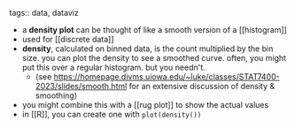 tags:: data, dataviz

- a **density plot** can be thought of like a smooth version of a [[histogram]]
- used for [[discrete data]]
- **density**, calculated on binned data, is the count multiplied by the bin size. you can plot the density to see a smoothed curve. often, you might put this over a regular histogram. but you needn't.
	- (see https://homepage.divms.uiowa.edu/~luke/classes/STAT7400-2023/slides/smooth.html for an extensive discussion of density & smoothing)
- you might combine this with a [[rug plot]] to show the actual values
- in [[R]], you can create one with `plot(density())`